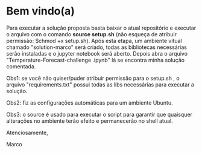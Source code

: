 # Bem vindo(a)

Para executar a solução proposta basta baixar o atual repositório e executar o arquivo com o comando **source setup.sh** (não esqueça de atribuir permissão: $chmod +x setup.sh). Após esta etapa, um ambiente vitual chamado "solution-marco" será criado, todas as bibliotecas necessárias serão instaladas e o jupyter notebook será aberto. Depois abra o arquivo "Temperature-Forecast-challenge .ipynb" lá se encontra minha solução comentada.

Obs1: se você não quiser/puder atribuir permissão para o setup.sh , o arquivo "requirements.txt" possui todas as libs necessárias para executar a solução.

Obs2: fiz as configurações automáticas para um ambiente Ubuntu.

Obs3: o source é usado para executar o script para garantir que quaisquer alterações no ambiente terão efeito e permanecerão no shell atual.

Atenciosamente,

Marco
